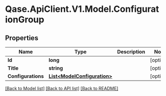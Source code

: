 # Qase.ApiClient.V1.Model.ConfigurationGroup

## Properties

Name | Type | Description | Notes
------------ | ------------- | ------------- | -------------
**Id** | **long** |  | [optional] 
**Title** | **string** |  | [optional] 
**Configurations** | [**List&lt;ModelConfiguration&gt;**](ModelConfiguration.md) |  | [optional] 

[[Back to Model list]](../../README.md#documentation-for-models) [[Back to API list]](../../README.md#documentation-for-api-endpoints) [[Back to README]](../../README.md)

